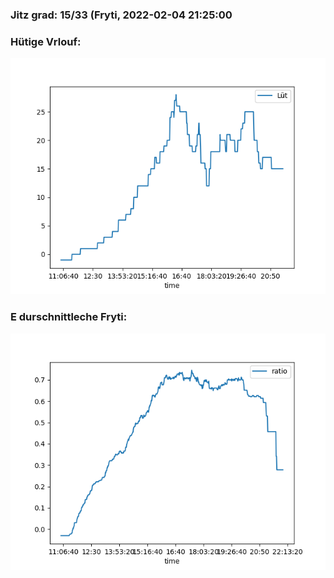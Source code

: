 ### Jitz grad: 15/33 (Fryti, 2022-02-04 21:25:00

### Hütige Vrlouf:
![Graph](Today.png)

### E durschnittleche Fryti:
![Graph](Fryti.png)